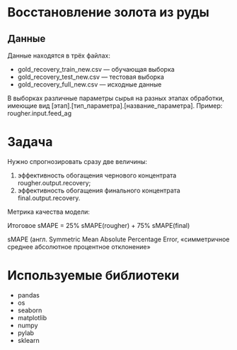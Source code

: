 # Восстановление золота из руды

## Данные

Данные находятся в трёх файлах:

- gold_recovery_train_new.csv — обучающая выборка
- gold_recovery_test_new.csv — тестовая выборка
- gold_recovery_full_new.csv — исходные данные

В выборках различные параметры сырья на разных этапах обработки, имеющие вид [этап].[тип_параметра].[название_параметра]. Пример: rougher.input.feed_ag

# Задача

Нужно спрогнозировать сразу две величины:
1.	эффективность обогащения чернового концентрата rougher.output.recovery;
2.	эффективность обогащения финального концентрата final.output.recovery.

Метрика качества модели:

Итоговое sMAPE = 25% sMAPE(rougher) + 75% sMAPE(final)

 sMAPE (англ. Symmetric Mean Absolute Percentage Error, «симметричное среднее абсолютное процентное отклонение»

# Используемые библиотеки

- pandas
- os
- seaborn
- matplotlib
- numpy
- pylab
- sklearn

